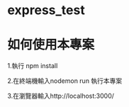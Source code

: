 # express_test


# 如何使用本專案

1.執行 npm install

2.在終端機輸入nodemon run 執行本專案

3.在瀏覽器輸入http://localhost:3000/

